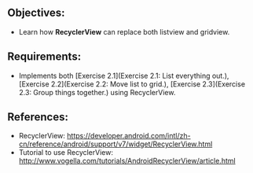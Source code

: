 ## Objectives:
* Learn how **RecyclerView** can replace both listview and gridview.

## Requirements:
* Implements both [Exercise 2.1](Exercise 2.1: List everything out.), [Exercise 2.2](Exercise 2.2: Move list to grid.), [Exercise 2.3](Exercise 2.3: Group things together.) using RecyclerView.

## References:
* RecyclerView: https://developer.android.com/intl/zh-cn/reference/android/support/v7/widget/RecyclerView.html
* Tutorial to use RecyclerView: http://www.vogella.com/tutorials/AndroidRecyclerView/article.html
